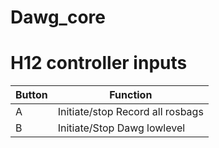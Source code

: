 # Dawg_core


# H12 controller inputs


| Button        | Function       |
| ------------- | -------------  |
| A             | Initiate/stop Record all  rosbags   |
| B  | Initiate/Stop Dawg lowlevel  |